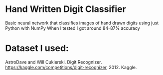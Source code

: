# Hand Written Digit Classifier
Basic neural network that classifies images of hand drawn digits using just Python with NumPy
When I tested I got around 84-87% accuracy

# Dataset I used:
AstroDave and Will Cukierski. Digit Recognizer. https://kaggle.com/competitions/digit-recognizer, 2012. Kaggle.